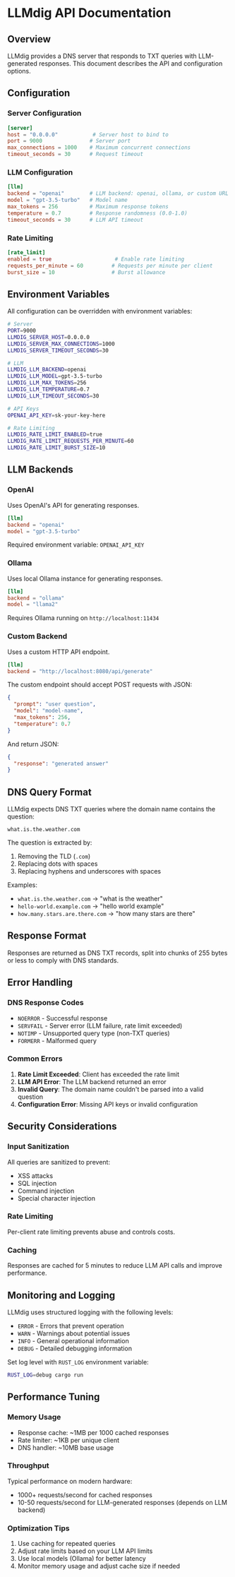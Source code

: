 # LLMdig API Documentation

## Overview

LLMdig provides a DNS server that responds to TXT queries with LLM-generated responses. This document describes the API and configuration options.

## Configuration

### Server Configuration

```toml
[server]
host = "0.0.0.0"           # Server host to bind to
port = 9000               # Server port
max_connections = 1000    # Maximum concurrent connections
timeout_seconds = 30      # Request timeout
```

### LLM Configuration

```toml
[llm]
backend = "openai"        # LLM backend: openai, ollama, or custom URL
model = "gpt-3.5-turbo"   # Model name
max_tokens = 256          # Maximum response tokens
temperature = 0.7         # Response randomness (0.0-1.0)
timeout_seconds = 30      # LLM API timeout
```

### Rate Limiting

```toml
[rate_limit]
enabled = true                    # Enable rate limiting
requests_per_minute = 60         # Requests per minute per client
burst_size = 10                  # Burst allowance
```

## Environment Variables

All configuration can be overridden with environment variables:

```bash
# Server
PORT=9000
LLMDIG_SERVER_HOST=0.0.0.0
LLMDIG_SERVER_MAX_CONNECTIONS=1000
LLMDIG_SERVER_TIMEOUT_SECONDS=30

# LLM
LLMDIG_LLM_BACKEND=openai
LLMDIG_LLM_MODEL=gpt-3.5-turbo
LLMDIG_LLM_MAX_TOKENS=256
LLMDIG_LLM_TEMPERATURE=0.7
LLMDIG_LLM_TIMEOUT_SECONDS=30

# API Keys
OPENAI_API_KEY=sk-your-key-here

# Rate Limiting
LLMDIG_RATE_LIMIT_ENABLED=true
LLMDIG_RATE_LIMIT_REQUESTS_PER_MINUTE=60
LLMDIG_RATE_LIMIT_BURST_SIZE=10
```

## LLM Backends

### OpenAI

Uses OpenAI's API for generating responses.

```toml
[llm]
backend = "openai"
model = "gpt-3.5-turbo"
```

Required environment variable: `OPENAI_API_KEY`

### Ollama

Uses local Ollama instance for generating responses.

```toml
[llm]
backend = "ollama"
model = "llama2"
```

Requires Ollama running on `http://localhost:11434`

### Custom Backend

Uses a custom HTTP API endpoint.

```toml
[llm]
backend = "http://localhost:8080/api/generate"
```

The custom endpoint should accept POST requests with JSON:

```json
{
  "prompt": "user question",
  "model": "model-name",
  "max_tokens": 256,
  "temperature": 0.7
}
```

And return JSON:

```json
{
  "response": "generated answer"
}
```

## DNS Query Format

LLMdig expects DNS TXT queries where the domain name contains the question:

```
what.is.the.weather.com
```

The question is extracted by:
1. Removing the TLD (`.com`)
2. Replacing dots with spaces
3. Replacing hyphens and underscores with spaces

Examples:
- `what.is.the.weather.com` → "what is the weather"
- `hello-world.example.com` → "hello world example"
- `how.many.stars.are.there.com` → "how many stars are there"

## Response Format

Responses are returned as DNS TXT records, split into chunks of 255 bytes or less to comply with DNS standards.

## Error Handling

### DNS Response Codes

- `NOERROR` - Successful response
- `SERVFAIL` - Server error (LLM failure, rate limit exceeded)
- `NOTIMP` - Unsupported query type (non-TXT queries)
- `FORMERR` - Malformed query

### Common Errors

1. **Rate Limit Exceeded**: Client has exceeded the rate limit
2. **LLM API Error**: The LLM backend returned an error
3. **Invalid Query**: The domain name couldn't be parsed into a valid question
4. **Configuration Error**: Missing API keys or invalid configuration

## Security Considerations

### Input Sanitization

All queries are sanitized to prevent:
- XSS attacks
- SQL injection
- Command injection
- Special character injection

### Rate Limiting

Per-client rate limiting prevents abuse and controls costs.

### Caching

Responses are cached for 5 minutes to reduce LLM API calls and improve performance.

## Monitoring and Logging

LLMdig uses structured logging with the following levels:
- `ERROR` - Errors that prevent operation
- `WARN` - Warnings about potential issues
- `INFO` - General operational information
- `DEBUG` - Detailed debugging information

Set log level with `RUST_LOG` environment variable:

```bash
RUST_LOG=debug cargo run
```

## Performance Tuning

### Memory Usage

- Response cache: ~1MB per 1000 cached responses
- Rate limiter: ~1KB per unique client
- DNS handler: ~10MB base usage

### Throughput

Typical performance on modern hardware:
- 1000+ requests/second for cached responses
- 10-50 requests/second for LLM-generated responses (depends on LLM backend)

### Optimization Tips

1. Use caching for repeated queries
2. Adjust rate limits based on your LLM API limits
3. Use local models (Ollama) for better latency
4. Monitor memory usage and adjust cache size if needed 